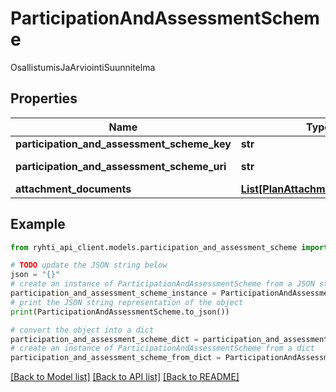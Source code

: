 # ParticipationAndAssessmentScheme

OsallistumisJaArviointiSuunnitelma

## Properties

Name | Type | Description | Notes
------------ | ------------- | ------------- | -------------
**participation_and_assessment_scheme_key** | **str** | Tiedon tuottajatahon tietojärjestelmän generoima kohteen versioriippumaton tunnus | 
**participation_and_assessment_scheme_uri** | **str** | Luokan pysyvä URI -muotoinen viittaustunniste (https://uri.rakennetunymparistontietojarjestelma.fi/participationandassessmentscheme/{guid}) | [optional] [readonly] 
**attachment_documents** | [**List[PlanAttachmentDocument]**](PlanAttachmentDocument.md) |  | 

## Example

```python
from ryhti_api_client.models.participation_and_assessment_scheme import ParticipationAndAssessmentScheme

# TODO update the JSON string below
json = "{}"
# create an instance of ParticipationAndAssessmentScheme from a JSON string
participation_and_assessment_scheme_instance = ParticipationAndAssessmentScheme.from_json(json)
# print the JSON string representation of the object
print(ParticipationAndAssessmentScheme.to_json())

# convert the object into a dict
participation_and_assessment_scheme_dict = participation_and_assessment_scheme_instance.to_dict()
# create an instance of ParticipationAndAssessmentScheme from a dict
participation_and_assessment_scheme_from_dict = ParticipationAndAssessmentScheme.from_dict(participation_and_assessment_scheme_dict)
```
[[Back to Model list]](../README.md#documentation-for-models) [[Back to API list]](../README.md#documentation-for-api-endpoints) [[Back to README]](../README.md)


